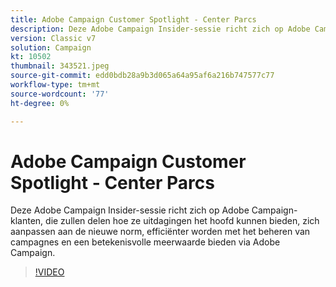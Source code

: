 ```yaml
---
title: Adobe Campaign Customer Spotlight - Center Parcs
description: Deze Adobe Campaign Insider-sessie richt zich op Adobe Campaign-klanten, die zullen delen hoe ze uitdagingen het hoofd kunnen bieden, zich aanpassen aan de nieuwe standaard, en die meer zullen worden... (Beschrijvingen moeten tussen de 60 en 160 tekens lang zijn)
version: Classic v7
solution: Campaign
kt: 10502
thumbnail: 343521.jpeg
source-git-commit: edd0bdb28a9b3d065a64a95af6a216b747577c77
workflow-type: tm+mt
source-wordcount: '77'
ht-degree: 0%

---
```


# Adobe Campaign Customer Spotlight - Center Parcs

Deze Adobe Campaign Insider-sessie richt zich op Adobe Campaign-klanten, die zullen delen hoe ze uitdagingen het hoofd kunnen bieden, zich aanpassen aan de nieuwe norm, efficiënter worden met het beheren van campagnes en een betekenisvolle meerwaarde bieden via Adobe Campaign.

>[!VIDEO](https://video.tv.adobe.com/v/343521/?quality=12&learn=on)
